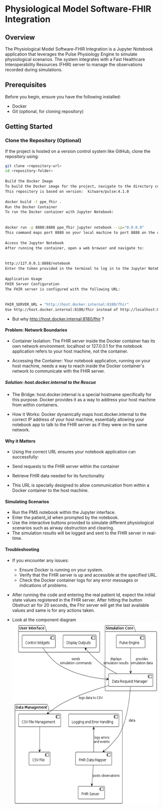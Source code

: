 # Physiological Model Software-FHIR Integration

## Overview

The Physiological Model Software-FHIR Integration is a Jupyter Notebook application that leverages the Pulse Physiology Engine to simulate physiological scenarios. The system integrates with a Fast Healthcare Interoperability Resources (FHIR) server to manage the observations recorded during simulations.

## Prerequisites

Before you begin, ensure you have the following installed:
- Docker
- Git (optional, for cloning repository)

## Getting Started

### Clone the Repository (Optional)

If the project is hosted on a version control system like GitHub, clone the repository using:

```sh
git clone <repository-url>
cd <repository-folder>

Build the Docker Image
To build the Docker image for the project, navigate to the directory containing the Dockerfile and run:
This repository is based on version:  kitware/pulse:4.1.0

docker build -t ppe_fhir .
Run the Docker Container
To run the Docker container with Jupyter Notebook:


docker run -p 8888:8888 ppe_fhir jupyter notebook --ip="0.0.0.0"
This command maps port 8888 on your local machine to port 8888 on the container and starts the Jupyter Notebook server.

Access the Jupyter Notebook
After running the container, open a web browser and navigate to:


http://127.0.0.1:8888/notebook
Enter the token provided in the terminal to log in to the Jupyter Notebook interface.

Application Usage
FHIR Server Configuration
The FHIR server is configured with the following URL:


FHIR_SERVER_URL = "http://host.docker.internal:8180/fhir"
Use http://host.docker.internal:8180/fhir instead of http://localhost:8180/fhir or http://127.0.0.1:8180/fhir
```
- But why http://host.docker.internal:8180/fhir ?
#### Problem: Network Boundaries
- Container Isolation: The FHIR server inside the Docker container has its own network environment. localhost or 127.0.0.1 for the notebook application refers to your host machine, not the container.

- Accessing the Container: Your notebook application, running on your host machine, needs a way to reach inside the Docker container's network to communicate with the FHIR server.

##### Solution: host.docker.internal to the Rescue

- The Bridge: host.docker.internal is a special hostname specifically for this purpose. Docker provides it as a way to address your host machine from within containers.

- How it Works: Docker dynamically maps host.docker.internal to the correct IP address of your host machine, essentially allowing your notebook app to talk to the FHIR server as if they were on the same network.

#### Why it Matters
- Using the correct URL ensures your notebook application can successfully:
 - Send requests to the FHIR server within the container
 - Retrieve FHIR data needed for its functionality

- This URL is specially designed to allow communication from within a Docker container to the host machine.

#### Simulating Scenarios
- Run the PMS notebook within the Jupyter interface.
- Enter the patient_id when prompted by the notebook.
- Use the interactive buttons provided to simulate different physiological scenarios such as airway obstruction and clearing.
- The simulation results will be logged and sent to the FHIR server in real-time.
#### Troubleshooting
- If you encounter any issues:
    - Ensure Docker is running on your system.
    - Verify that the FHIR server is up and accessible at the specified URL.
    - Check the Docker container logs for any error messages or indications of problems.

- After running the code and entering the real patient Id, expect the initial state values registered in the FHIR server. After hitting the button Obstruct air for 20 seconds, the Fhir server will get the last available values and same is for any actions taken.

- Look at the component diagram <img src="./component diagram.png" alt="Component Diagram" width="800" height="600" />